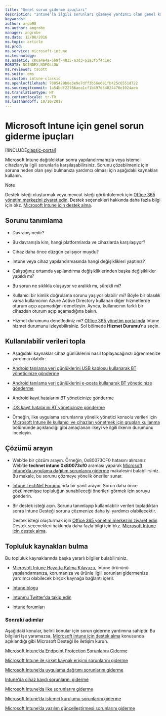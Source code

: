 ```yaml
---
title: "Genel sorun giderme ipuçları"
description: "Intune’la ilgili sorunları çözmeye yardımcı olan genel kaynaklar."
keywords: 
author: arob98
ms.author: angrobe
manager: angrobe
ms.date: 12/08/2016
ms.topic: article
ms.prod: 
ms.service: microsoft-intune
ms.technology: 
ms.assetid: c86a4e4a-6b9f-4835-a3d3-61a3f5f4c1ec
ROBOTS: NOINDEX,NOFOLLOW
ms.reviewer: tscott
ms.suite: ems
ms.custom: intune-classic
ms.openlocfilehash: 7085429b8e3e9e7dff3b56e681fb425c6551d722
ms.sourcegitcommit: 1a54bdf22786aea1cf1b497d54024470e1024aeb
ms.translationtype: HT
ms.contentlocale: tr-TR
ms.lasthandoff: 10/10/2017
---
```

# <a name="general-troubleshooting-tips-for-microsoft-intune"></a>Microsoft Intune için genel sorun giderme ipuçları

[!INCLUDE[classic-portal](../includes/classic-portal.md)]

Microsoft Intune dağıtıldıktan sonra yapılandırmanızla veya istemci cihazlarıyla ilgili sorunlarla karşılaşabilirsiniz. Sorunu çözebilmeniz için soruna neden olan şeyi bulmanıza yardımcı olması için aşağıdaki kaynakları kullanın.

> [!NOTE]
> Destek isteği oluşturmak veya mevcut isteği görüntülemek için [Office 365 yönetim merkezini ziyaret edin](https://portal.office.com/admin/default.aspx). Destek seçenekleri hakkında daha fazla bilgi için bkz. [Microsoft Intune için destek alma](how-to-get-support-for-microsoft-intune.md).

## <a name="define-the-problem"></a>Sorunu tanımlama

-   Davranış nedir?

-   Bu davranışla kim, hangi platformlarda ve cihazlarda karşılaşıyor?

-   Cihaz daha önce düzgün çalışıyor muydu?

-   Intune veya cihaz yapılandırmasında hangi değişiklikleri yaptınız?

-   Çalıştığınız ortamda yapılandırma değişikliklerinden başka değişiklikler yapıldı mı?

-   Bu sorun ne sıklıkla oluşuyor ve aralıklı mı, sürekli mi?

-   Kullanıcı bir kimlik doğrulama sorunu yaşıyor olabilir mi? Böyle bir olasılık varsa kullanıcının Azure Active Directory kullanan diğer hizmetlerde oturum açıp açamadığını denetleyin. Ayrıca, kullanıcının farklı bir cihazdan oturum açıp açamadığına bakın.

-   Hizmet durumunu denetlediniz mi? [Office 365 yönetim portalında](https://portal.office.com/Admin/Default.aspx) Intune hizmet durumunu izleyebilirsiniz. Sol bölmede **Hizmet Durumu**’nu seçin.

## <a name="collect-available-data"></a>Kullanılabilir verileri topla

-   Aşağıdaki kaynaklar cihaz günlüklerini nasıl toplayacağınızı öğrenmenize yardımcı olabilir:
  - [Android tanılama veri günlüklerini USB kablosu kullanarak BT yöneticinize gönderme](/intune-user-help/send-diagnostic-data-logs-to-your-it-administrator-using-a-usb-cable-android)
  - [Android tanılama veri günlüklerini e-posta kullanarak BT yöneticinize gönderme](/intune-user-help/send-diagnostic-data-logs-to-your-it-administrator-using-email-android)
  - [Android kayıt hatalarını BT yöneticinize gönderme](/intune-user-help/send-enrollment-errors-to-your-it-administrator-android)
  - [iOS kayıt hatalarını BT yöneticinize gönderme](/intune-user-help/send-errors-to-your-it-admin-ios)

-   Örneğin, ilke uygulama sorunlarına yönelik yönetici konsolu verileri için [Microsoft Intune ile kullanıcı ve cihazları yönetmek için grupları kullanma](/intune-classic/deploy-use/use-groups-to-manage-users-and-devices-with-microsoft-intune) bölümünde açıklandığı gibi amaçlanan ilkeyi ve ilgili ilkenin durumunu inceleyin.

## <a name="research-the-solution"></a>Çözümü arayın

-   Web’de bir çözüm arayın. Örneğin, 0x80073CF0 hatasını alırsanız Web’de **technet intune 0x80073cf0** araması yaparak [Microsoft Intune’da uygulama dağıtım sorunlarını giderme](troubleshoot-app-deployment-problems-in-microsoft-intune.md) makalesini bulabilirsiniz. Bu makale, bu sorunu çözmeye yönelik öneriler sunar.

-   [Intune TechNet Forumu](https://social.technet.microsoft.com/Forums/en-US/home?forum=microsoftintuneprod)’nda bir yanıt arayın.  Sorun daha önce çözülmemişse topluluğun sunabileceği önerileri görmek için soruyu gönderin.

-   Bir destek isteği açın. Sorunu tanımlayıp kullanılabilir verileri topladıktan sonra Intune Desteği sorunu çözmenize daha iyi yardımcı olabilecektir.

    Destek isteği oluşturmak için [Office 365 yönetim merkezini ziyaret edin](https://portal.office.com/admin/default.aspx). Destek seçenekleri hakkında daha fazla bilgi için bkz. [Microsoft Intune için destek alma](how-to-get-support-for-microsoft-intune.md).

## <a name="find-community-resources"></a>Topluluk kaynakları bulma
Bu topluluk kaynaklarında başka yararlı bilgiler bulabilirsiniz.

-   [Microsoft Intune Hayatta Kalma Kılavuzu](http://social.technet.microsoft.com/wiki/contents/articles/23431.microsoft-intune-survival-guide.aspx), Intune ürününü yapılandırmanıza, korumanıza ve ürünle ilgili sorunları gidermenize yardımcı olabilecek birçok kaynağa bağlantı içerir.

-   [Intune blogu](http://blogs.technet.com/b/windowsintune/)

-   [Intune’u Twitter'da takip edin](https://twitter.com/MSIntune)

-   [Intune forumları](https://social.technet.microsoft.com/Forums/home?category=microsoftintune&filter=alltypes&sort=lastpostdesc)

### <a name="next-steps"></a>Sonraki adımlar
Aşağıdaki konular, belirli konular için sorun giderme yardımına sahiptir. Bu bilgileri işe yaramazsa, [Microsoft Intune için destek alma](how-to-get-support-for-microsoft-intune.md) konusunda açıklandığı gibi Microsoft Desteği ile iletişim kurun.

[Microsoft Intune’da Endpoint Protection Sorunlarını Giderme](troubleshoot-endpoint-protection-in-microsoft-intune.md)

[Microsoft Intune ile şirket kaynak erişimi sorunlarını giderme](troubleshoot-company-resource-access-problems-with-microsoft-intune.md)

[Microsoft Intune’da uygulama dağıtımı sorunlarını giderme](troubleshoot-app-deployment-problems-in-microsoft-intune.md)

[Intune’da cihaz kaydı sorunlarını giderme](troubleshoot-device-enrollment-in-intune.md)

[Microsoft Intune’da ilke sorunlarını giderme](troubleshoot-policies-in-microsoft-intune.md)

[Microsoft Intune’da istemci kurulumu sorunlarını giderme](troubleshoot-client-setup-in-microsoft-intune.md)

[Microsoft Intune’da yazılım güncelleştirmesi sorunlarını giderme](troubleshoot-software-updates-in-microsoft-intune.md)
